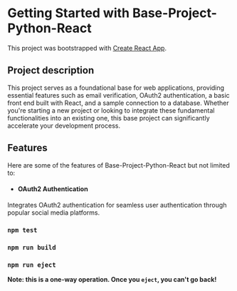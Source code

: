 # Getting Started with Base-Project-Python-React

This project was bootstrapped with [Create React App](https://github.com/facebook/create-react-app).


## Project description

This project serves as a foundational base for web applications, providing essential features such as email verification, OAuth2 authentication, a basic front end built with React, and a sample connection to a database. Whether you're starting a new project or looking to integrate these fundamental functionalities into an existing one, this base project can significantly accelerate your development process.


## Features

Here are some of the features of Base-Project-Python-React but not limited to:

* #### OAuth2 Authentication

Integrates OAuth2 authentication for seamless user authentication through popular social media platforms.






### `npm test`



### `npm run build`



### `npm run eject`

**Note: this is a one-way operation. Once you `eject`, you can't go back!**